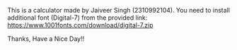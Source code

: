 This is a calculator made by Jaiveer Singh (2310992104).
You need to install additional font (Digital-7) from the provided link:
https://www.1001fonts.com/download/digital-7.zip

Thanks, Have a Nice Day!!